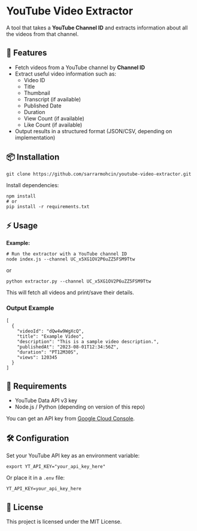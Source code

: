 <!DOCTYPE html>
<html lang="en">
<body>
  <h1>YouTube Video Extractor</h1>

  <p>
    A tool that takes a <strong>YouTube Channel ID</strong> and extracts information about all the videos from that channel.
  </p>

  <h2>🚀 Features</h2>
  <ul>
    <li>Fetch videos from a YouTube channel by <strong>Channel ID</strong></li>
    <li>Extract useful video information such as:
      <ul>
        <li>Video ID</li>
        <li>Title</li>
        <li>Thumbnail</li>
        <li>Transcript (if available)</li>
        <li>Published Date</li>
        <li>Duration</li>
        <li>View Count (if available)</li>
        <li>Like Count (if available)</li>
      </ul>
    </li>
    <li>Output results in a structured format (JSON/CSV, depending on implementation)</li>
  </ul>

  <h2>📦 Installation</h2>
  <pre><code>git clone https://github.com/sarrarmohcin/youtube-video-extractor.git</code></pre>

  <p>Install dependencies:</p>
  <pre><code>npm install
# or
pip install -r requirements.txt</code></pre>

  <h2>⚡ Usage</h2>
  <p><strong>Example:</strong></p>
  <pre><code># Run the extractor with a YouTube channel ID
node index.js --channel UC_x5XG1OV2P6uZZ5FSM9Ttw</code></pre>

  <p>or</p>
  <pre><code>python extractor.py --channel UC_x5XG1OV2P6uZZ5FSM9Ttw</code></pre>

  <p>This will fetch all videos and print/save their details.</p>

  <h3>Output Example</h3>
  <pre><code>[
  {
    "videoId": "dQw4w9WgXcQ",
    "title": "Example Video",
    "description": "This is a sample video description.",
    "publishedAt": "2023-08-01T12:34:56Z",
    "duration": "PT12M30S",
    "views": 120345
  }
]</code></pre>

  <h2>🔑 Requirements</h2>
  <ul>
    <li>YouTube Data API v3 key</li>
    <li>Node.js / Python (depending on version of this repo)</li>
  </ul>
  <p>You can get an API key from <a href="https://console.cloud.google.com/">Google Cloud Console</a>.</p>

  <h2>🛠️ Configuration</h2>
  <p>Set your YouTube API key as an environment variable:</p>
  <pre><code>export YT_API_KEY="your_api_key_here"</code></pre>

  <p>Or place it in a <code>.env</code> file:</p>
  <pre><code>YT_API_KEY=your_api_key_here</code></pre>

  <h2>📜 License</h2>
  <p>This project is licensed under the MIT License.</p>
</body>
</html>
